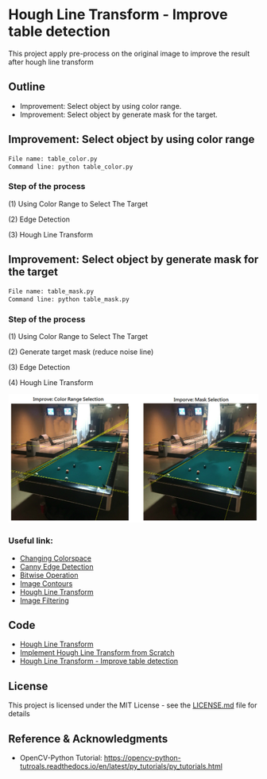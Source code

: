 # Hough Line Transform - Improve table detection
This project apply pre-process on the original image to improve the result after hough line transform

## Outline
- Improvement: Select object by using color range.
- Improvement: Select object by generate mask for the target.

## Improvement: Select object by using color range
```
File name: table_color.py
Command line: python table_color.py
```
### Step of the process
(1) Using Color Range to Select The Target

(2) Edge Detection

(3) Hough Line Transform

## Improvement: Select object by generate mask for the target
```
File name: table_mask.py
Command line: python table_mask.py
```
### Step of the process
(1) Using Color Range to Select The Target

(2) Generate target mask (reduce noise line)

(3) Edge Detection

(4) Hough Line Transform

![](README_IMG/improve_img.png)

### Useful link:

- [Changing Colorspace](https://github.com/Hank-Tsou/Computer-Vision-OpenCV-Python/tree/master/tutorials/Image_Processing/1_Changing_colorspace)
- [Canny Edge Detection](https://github.com/Hank-Tsou/Computer-Vision-OpenCV-Python/tree/master/tutorials/Image_Processing/6_Canny_Edge_Detection)
- [Bitwise Operation](https://github.com/Hank-Tsou/Computer-Vision-OpenCV-Python/tree/master/tutorials/Core_Operation)
- [Image Contours](https://github.com/Hank-Tsou/Computer-Vision-OpenCV-Python/tree/master/tutorials/Image_Processing/8_Image_Contours)
- [Hough Line Transform](https://github.com/Hank-Tsou/Computer-Vision-OpenCV-Python/tree/master/tutorials/Image_Processing/11_Hough_Line_Transform)
- [Image Filtering](https://github.com/Hank-Tsou/Computer-Vision-OpenCV-Python/tree/master/tutorials/Image_Processing/4_Image_Filtering)

## Code
- [Hough Line Transform](https://github.com/Hank-Tsou/Computer-Vision-OpenCV-Python/tree/master/tutorials/Image_Processing/11_Hough_Line_Transform)
- [Implement Hough Line Transform from Scratch](https://github.com/Hank-Tsou/Hough-Transform-Line-Detection)
- [Hough Line Transform - Improve table detection](https://github.com/Hank-Tsou/Computer-Vision-OpenCV-Python/tree/master/tutorials/Image_Processing/11_Hough_Line_Transform/Improve_table_detection)

## License

This project is licensed under the MIT License - see the [LICENSE.md](LICENSE.md) file for details

## Reference & Acknowledgments

* OpenCV-Python Tutorial: https://opencv-python-tutroals.readthedocs.io/en/latest/py_tutorials/py_tutorials.html

